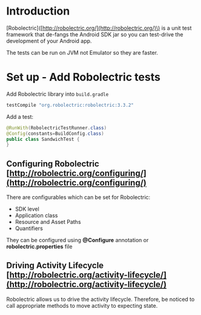 # Introduction

\[Robolectric\]\([http://robolectric.org/](http://robolectric.org/)\) is a unit test framework that de-fangs the Android SDK jar so you can test-drive the development of your Android app.

The tests can be run on JVM not Emulator so they are faster.

# Set up - Add Robolectric tests

Add Robolectric library into `build.gradle`

```groovy
testCompile "org.robolectric:robolectric:3.3.2"
```

Add a test:

```java
@RunWith(RobolectricTestRunner.class)
@Config(constants=BuildConfig.class)
public class SandwichTest {
}
```

## Configuring Robolectric [http://robolectric.org/configuring/](http://robolectric.org/configuring/)

There are configurables which can be set for Robolectric:

* SDK level
* Application class
* Resource and Asset Paths
* Quantifiers

They can be configured using **@Configure** annotation or **robolectric.properties** file

## Driving Activity Lifecycle [http://robolectric.org/activity-lifecycle/](http://robolectric.org/activity-lifecycle/)

Robolectric allows us to drive the activity lifecycle. Therefore, be noticed to call appropriate methods to move activity to expecting state.



